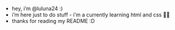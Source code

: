 - hey, i’m @luluna24 :)
- i’m here just to do stuff - i'm a currently learning html and css 🤷‍♀️
- thanks for reading my README :D

<!---
luluna24/luluna24 is a ✨ special ✨ repository because its `README.md` (this file) appears on your GitHub profile.
You can click the Preview link to take a look at your changes.
--->
